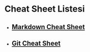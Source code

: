 # Cheat Sheet Listesi

* ## [Markdown Cheat Sheet][markdown-link]
* ## [Git Cheat Sheet][git-link]
[markdown-link]: /Markdown%20Cheat%20Sheet.md
[git-link]: /Git%20Cheat%20Sheet.md
